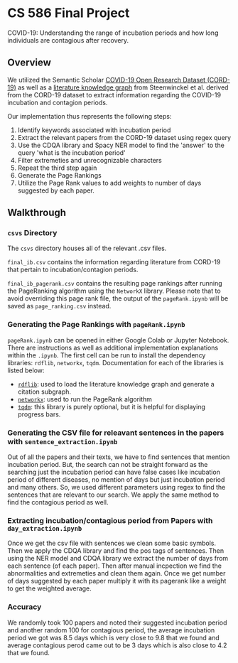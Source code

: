# CS 586 Final Project
COVID-19: Understanding the range of incubation periods and how long individuals are contagious after recovery.

## Overview

We utilized the Semantic Scholar [COVID-19 Open Research Dataset (CORD-19)](https://www.semanticscholar.org/cord19) as well as a [literature knowledge graph](https://github.com/GillesVandewiele/COVID-KG) from Steenwinckel et al. derived from the CORD-19 dataset to extract information regarding the COVID-19 incubation and contagion periods. 

Our implementation thus represents the following steps:
1. Identify keywords associated with incubation period
2. Extract the relevant papers from the CORD-19 dataset using regex query
3. Use the CDQA library and Spacy NER model to find the 'answer' to the query 'what is the incubation period'
4. Filter extremeties and unrecognizable characters
5. Repeat the third step again
3. Generate the Page Rankings
4. Utilize the Page Rank values to add weights to number of days suggested by each paper.

## Walkthrough

### `csvs` Directory
The `csvs` directory houses all of the relevant .csv files.

`final_ib.csv` contains the information regarding literature from CORD-19 that pertain to incubation/contagion periods. 

`final_ib_pagerank.csv` contains the resulting page rankings after running the PageRanking algorithm using the `NetworkX` library. Please note that to avoid overriding this page rank file, the output of the `pageRank.ipynb` will be saved as `page_ranking.csv` instead.

### Generating the Page Rankings with `pageRank.ipynb`
`pageRank.ipynb` can be opened in either Google Colab or Jupyter Notebook. There are instructions as well as additional implementation explanations within the `.ipynb`. The first cell can be run to install the dependency libraries: `rdflib`, `networkx`, `tqdm`. Documentation for each of the libraries is listed below:

- [`rdflib`](https://rdflib.readthedocs.io/en/stable/): used to load the literature knowledge graph and generate a citation subgraph. 
- [`networkx`](https://networkx.org/documentation/stable/index.html): used to run the PageRank algorithm
- [`tqdm`](https://tqdm.github.io/): this library is purely optional, but it is helpful for displaying progress bars. 

### Generating the CSV file for releavant sentences in the papers with `sentence_extraction.ipynb`
Out of all the papers and their texts, we have to find sentences that mention incubation period. But, the search can not be straight forward as the searching just the incubation period can have false cases like incubation period of different diseases, no mention of days but just incubation period and many others. So, we used different parameters using regex to find the sentences that are relevant to our search. We apply the same method to find the contagious period as well.

### Extracting incubation/contagious period from Papers with `day_extraction.ipynb`
Once we get the csv file with sentences we clean some basic symbols. Then we apply the CDQA library and find the pos tags of sentences. Then using the NER model and CDQA library we extract the number of days from each sentence (of each paper). Then after manual incpection we find the abnormalities and extremeties and clean them again. 
Once we get number of days suggested by each paper multiply it with its pagerank like a weight to get the weighted average.

### Accuracy
We randomly took 100 papers and noted their suggested incubation period and another random 100 for contagious period, the average incubation period we got was 8.5 days which is very close to 9.8 that we found and average contagious perod came out to be 3 days which is also close to 4.2 that we found.
